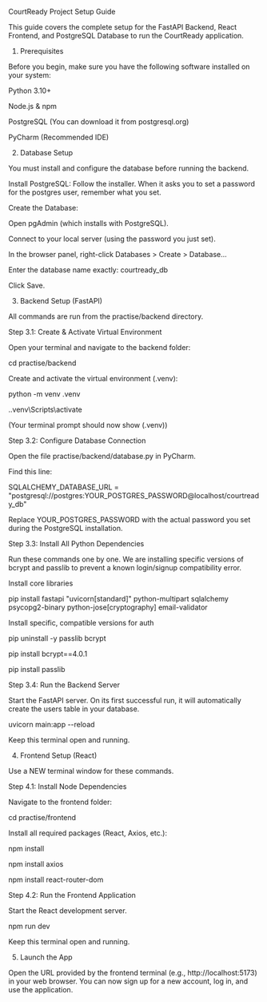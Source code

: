 CourtReady Project Setup Guide

This guide covers the complete setup for the FastAPI Backend, React Frontend, and PostgreSQL Database to run the CourtReady application.

1. Prerequisites

Before you begin, make sure you have the following software installed on your system:

Python 3.10+

Node.js & npm

PostgreSQL (You can download it from postgresql.org)

PyCharm (Recommended IDE)

2. Database Setup

You must install and configure the database before running the backend.

Install PostgreSQL: Follow the installer. When it asks you to set a password for the postgres user, remember what you set.

Create the Database:

Open pgAdmin (which installs with PostgreSQL).

Connect to your local server (using the password you just set).

In the browser panel, right-click Databases > Create > Database...

Enter the database name exactly: courtready_db

Click Save.

3. Backend Setup (FastAPI)

All commands are run from the practise/backend directory.

Step 3.1: Create & Activate Virtual Environment

Open your terminal and navigate to the backend folder:

cd practise/backend

Create and activate the virtual environment (.venv):

python -m venv .venv

.\.venv\Scripts\activate

(Your terminal prompt should now show (.venv))

Step 3.2: Configure Database Connection

Open the file practise/backend/database.py in PyCharm.

Find this line:

SQLALCHEMY_DATABASE_URL = "postgresql://postgres:YOUR_POSTGRES_PASSWORD@localhost/courtready_db"

Replace YOUR_POSTGRES_PASSWORD with the actual password you set during the PostgreSQL installation.

Step 3.3: Install All Python Dependencies

Run these commands one by one. We are installing specific versions of bcrypt and passlib to prevent a known login/signup compatibility error.

Install core libraries

pip install fastapi "uvicorn[standard]" python-multipart sqlalchemy psycopg2-binary python-jose[cryptography] email-validator

Install specific, compatible versions for auth

pip uninstall -y passlib bcrypt

pip install bcrypt==4.0.1

pip install passlib


Step 3.4: Run the Backend Server

Start the FastAPI server. On its first successful run, it will automatically create the users table in your database.

uvicorn main:app --reload


Keep this terminal open and running.

4. Frontend Setup (React)

Use a NEW terminal window for these commands.

Step 4.1: Install Node Dependencies

Navigate to the frontend folder:

cd practise/frontend


Install all required packages (React, Axios, etc.):

npm install

npm install axios

npm install react-router-dom


Step 4.2: Run the Frontend Application

Start the React development server.

npm run dev


Keep this terminal open and running.

5. Launch the App

Open the URL provided by the frontend terminal (e.g., http://localhost:5173) in your web browser. You can now sign up for a new account, log in, and use the application.
